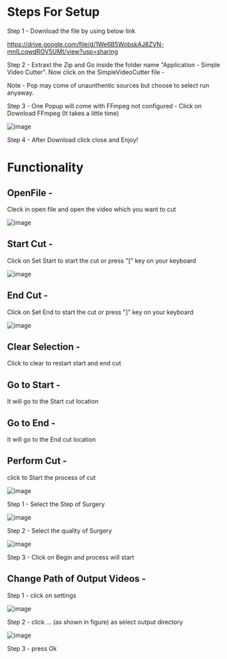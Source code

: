 # Steps For Setup 

Step 1 - Download the file by using below link

https://drive.google.com/file/d/1We6B5WobskAJ8ZVN-mnILcqwdROV5UMt/view?usp=sharing

Step 2 - Extraxt the Zip and Go inside the folder name "Application - Simple Video Cutter". Now click on the SimpleVideoCutter file -

Note - Pop may come of unaunthentic sources but choose to select run anyaway.



Step 3 - One Popup will come with FFmpeg not configured -  Click on Download FFmpeg     (It takes a little time)

![image](https://user-images.githubusercontent.com/71441089/124021867-b15aa280-da09-11eb-852f-0060b579416f.png)


Step 4 - After Download click close and Enjoy!

# Functionality

## OpenFile -
Cleck in open file and open the video which you want to cut


![image](https://user-images.githubusercontent.com/71441089/124025059-9e49d180-da0d-11eb-88af-0bfd6fdeea68.png)


## Start Cut - 
Click on Set Start to start the cut or press "[" key on your keyboard

![image](https://user-images.githubusercontent.com/71441089/124025342-f41e7980-da0d-11eb-9938-e510ddb1f171.png)

## End Cut - 
Click on Set End to start the cut or press "]" key on your keyboard

![image](https://user-images.githubusercontent.com/71441089/124025413-04365900-da0e-11eb-9532-418e1bdfb719.png)

## Clear Selection - 
Click to clear to restart start and end cut

## Go to Start - 
It will go to the Start cut location

## Go to End - 
It will go to the End cut location

## Perform Cut - 
click to Start the process of cut

![image](https://user-images.githubusercontent.com/71441089/124025942-afdfa900-da0e-11eb-835f-baa669f39246.png)

Step 1 - Select the Step of Surgery

![image](https://user-images.githubusercontent.com/71441089/124026487-60e64380-da0f-11eb-8c42-cb33ab4e77d2.png)

Step 2 - Select the quality of Surgery


![image](https://user-images.githubusercontent.com/71441089/124026565-79eef480-da0f-11eb-85f6-ffca5b5f21fe.png)

Step 3 - Click on Begin and process will start


## Change Path of Output Videos - 
Step 1 - 
click on settings 

![image](https://user-images.githubusercontent.com/71441089/124026796-c0445380-da0f-11eb-8750-8b02d968511e.png)

Step 2 - click ... (as shown in figure) as select output directory

![image](https://user-images.githubusercontent.com/71441089/124027097-1913ec00-da10-11eb-804a-2854c2888e95.png)


Step 3 - press Ok




